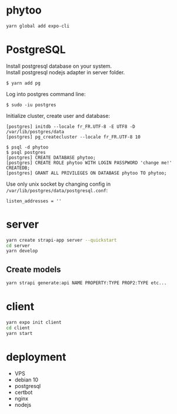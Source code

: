 # phytoo

```sh
yarn global add expo-cli
```

# PostgreSQL

Install postgresql database on your system.  
Install postgresql nodejs adapter in server folder.

    $ yarn add pg

Log into postgres command line:

    $ sudo -iu postgres

Initialize cluster, create user and database:


    [postgres] initdb --locale fr_FR.UTF-8 -E UTF8 -D /var/lib/postgres/data
    [postgres] pg_createcluster --locale fr_FR.UTF-8 10

    $ psql -d phytoo
    $ psql postgres
    [postgres] CREATE DATABASE phytoo;
    [postgres] CREATE ROLE phytoo WITH LOGIN PASSPWORD 'change me!' CREATEDB;
    [postgres] GRANT ALL PRIVILEGES ON DATABASE phytoo TO phytoo;

Use only unix socket by changing config in `/var/lib/postgres/data/postgresql.conf`:

    listen_addresses = ''


# server

```sh
yarn create strapi-app server --quickstart
cd server
yarn develop
```

## Create models

```sh
yarn strapi generate:api NAME PROPERTY:TYPE PROP2:TYPE etc...
```

# client

```sh
yarn expo init client
cd client
yarn start
```

# deployment

 * VPS
 * debian 10
 * postgresql
 * certbot
 * nginx
 * nodejs
